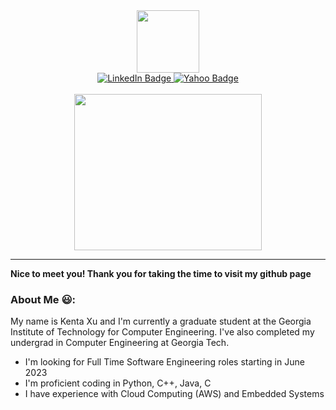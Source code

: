 <div id="header" align="center">
  <img src="https://media.giphy.com/media/M9gbBd9nbDrOTu1Mqx/giphy.gif" width="100"/>
</div>

<div id="badges" align="center">
  <a href="https://www.linkedin.com/in/kenta-xu/">
    <img src="https://img.shields.io/badge/LinkedIn-blue?style=for-the-badge&logo=linkedin&logoColor=white" alt="LinkedIn Badge"/>
  </a>
  <a href="https://outlook.live.com/mail/0/deeplink/compose?to=kentaxu@yahoo.com">
    <img src="https://img.shields.io/badge/Yahoo-purple?style=for-the-badge&logo=yahoo&logoColor=white" alt="Yahoo Badge"/>
  </a>
</div>

<div id="views" align="center">
  <img src="https://komarev.com/ghpvc/?username=larm60&style=flat-square&color=blue" alt=""/>
</div>
<br/>

<div align="center">
  <img src="https://media.giphy.com/media/h408T6Y5GfmXBKW62l/giphy.gif" width="300" height="250"/>
</div> 

---
**Nice to meet you! Thank you for taking the time to visit my github page**

### About Me :smiley:: 

My name is Kenta Xu and I'm currently a graduate student at the Georgia Institute of Technology for Computer Engineering. I've also completed my undergrad in Computer Engineering at Georgia Tech.

- I'm looking for Full Time Software Engineering roles starting in June 2023
- I'm proficient coding in Python, C++, Java, C
- I have experience with Cloud Computing (AWS) and Embedded Systems

